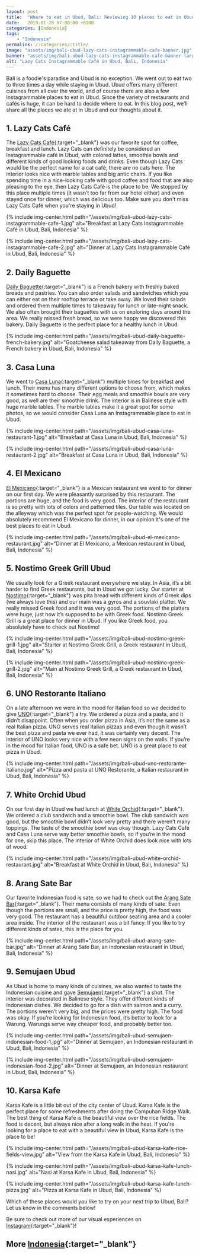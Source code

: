 ```yaml
---
layout: post
title:  "Where to eat in Ubud, Bali: Reviewing 10 places to eat in Ubud"
date:   2019-01-28 07:00:00 +0100
categories: [Indonesia]
tags:
    - "Indonesia"
permalink: /:categories/:title/
image: "assets/img/bali-ubud-lazy-cats-instagrammable-cafe-banner.jpg"
banner: "assets/img/bali-ubud-lazy-cats-instagrammable-cafe-banner-large.jpg"
alt: "Lazy Cats Instagrammable Café in Ubud, Bali, Indonesia"
---
```


Bali is a foodie's paradise and Ubud is no exception. We went out to eat two to three times a day while staying in Ubud. Ubud offers many different cuisines from all over the world, and of course there are also a few Instagrammable places to eat in Ubud. Since the variety of restaurants and cafés is huge, it can be hard to decide where to eat. In this blog post, we’ll share all the places we ate at in Ubud and our thoughts about it. 

## 1. Lazy Cats Café

The [Lazy Cats Café][lazy cats]{:target="_blank"} was our favorite spot for coffee, breakfast and lunch. Lazy Cats can definitely be considered  an Instagrammable café in Ubud, with colored lattes, smoothie bowls and different kinds of good looking foods and drinks. Even though Lazy Cats would be the perfect name for a cat café, there are no cats here. The interior looks nice with marble tables and big antic chairs. If you like spending time in a nice-looking café with good coffee and food that are also pleasing to the eye, then Lazy Cats Café is the place to be. We stopped by this place multiple times (it wasn’t too far from our hotel either) and even stayed once for dinner, which was delicious too. Make sure you don't miss Lazy Cats Café when you're staying in Ubud! 

{% include img-center.html path="/assets/img/bali-ubud-lazy-cats-instagrammable-cafe-1.jpg" alt="Breakfast at Lazy Cats Instagrammable Café in Ubud, Bali, Indonesia" %}

{% include img-center.html path="/assets/img/bali-ubud-lazy-cats-instagrammable-cafe-2.jpg" alt="Dinner at Lazy Cats Instagrammable Café in Ubud, Bali, Indonesia" %}

## 2. Daily Baguette

[Daily Baguette][daily baguette]{:target="_blank"} is a French bakery with freshly baked breads and pastries. You can also order salads and sandwiches which you can either eat on their rooftop terrace or take away. We loved their salads and ordered them multiple times to takeaway for lunch or late-night snack. We also often brought their baguettes with us on exploring days around the area. We really missed fresh bread, so we were happy we discovered this bakery. Daily Baguette is the perfect place for a healthy lunch in Ubud. 

{% include img-center.html path="/assets/img/bali-ubud-daily-baguette-french-bakery.jpg" alt="Goatcheese salad takeaway from Daily Baguette, a French bakery in Ubud, Bali, Indonesia" %}

## 3. Casa Luna

We went to [Casa Luna][casa luna]{:target="_blank"} multiple times for breakfast and lunch. Their menu has many different options to choose from, which makes it sometimes hard to choose. Their egg meals and smoothie bowls are very good, as well are their smoothie drink. The interior is in Balinese style with huge marble tables. The marble tables make it a great spot for some photos, so we would consider Casa Luna an Instagrammable place to eat in Ubud. 

{% include img-center.html path="/assets/img/bali-ubud-casa-luna-restaurant-1.jpg" alt="Breakfast at Casa Luna in Ubud, Bali, Indonesia" %}

{% include img-center.html path="/assets/img/bali-ubud-casa-luna-restaurant-2.jpg" alt="Breakfast at Casa Luna in Ubud, Bali, Indonesia" %}

## 4. El Mexicano

[El Mexicano][el mexicano]{:target="_blank"} is a Mexican restaurant we went to for dinner on our first day. We were pleasantly surprised by this restaurant. The portions are huge, and the food is very good. The interior of the restaurant is so pretty with lots of colors and patterned tiles. Our table was located on the alleyway which was the perfect spot for people-watching. We would absolutely recommend El Mexicano for dinner, in our opinion it's one of the best places to eat in Ubud.

{% include img-center.html path="/assets/img/bali-ubud-el-mexicano-restaurant.jpg" alt="Dinner at El Mexicano, a Mexican restaurant in Ubud, Bali, Indonesia" %}

## 5. Nostimo Greek Grill Ubud

We usually look for a Greek restaurant everywhere we stay. In Asia, it’s a bit harder to find Greek restaurants, but in Ubud we got lucky. Our starter at [Nostimo][nostimo]{:target="_blank"} was pita bread with different kinds of Greek dips (we always love this) and our main was a gyros and a souvlaki platter. We really missed Greek food and it was very good. The portions of the platters were huge, just how it’s supposed to be with Greek food. Nostimo Greek Grill is a great place for dinner in Ubud. If you like Greek food, you absolutely have to check out Nostimo! 

{% include img-center.html path="/assets/img/bali-ubud-nostimo-greek-grill-1.jpg" alt="Starter at Nostimo Greek Grill, a Greek restaurant in Ubud, Bali, Indonesia" %}

{% include img-center.html path="/assets/img/bali-ubud-nostimo-greek-grill-2.jpg" alt="Main at Nostimo Greek Grill, a Greek restaurant in Ubud, Bali, Indonesia" %}

## 6. UNO Restorante Italiano

On a late afternoon we were in the mood for Italian food so we decided to give [UNO][uno]{:target="_blank"} a try. We ordered a pizza and a pasta, and it didn’t disappoint. Often when you order pizza in Asia, it’s not the same as a real Italian pizza. UNO serves real Italian pizzas and even though it wasn’t the best pizza and pasta we ever had, it was certainly very decent. The interior of UNO looks very nice with a few neon signs on the walls. If you’re in the mood for Italian food, UNO is a safe bet. UNO is a great place to eat pizza in Ubud. 

{% include img-center.html path="/assets/img/bali-ubud-uno-restorante-italiano.jpg" alt="Pizza and pasta at UNO Restorante, a Italian restaurant in Ubud, Bali, Indonesia" %}

## 7. White Orchid Ubud

On our first day in Ubud we had lunch at [White Orchid][white orchid]{:target="_blank"}. We ordered a club sandwich and a smoothie bowl. The club sandwich was good, but the smoothie bowl didn’t look very pretty and there weren’t many toppings. The taste of the smoothie bowl was okay though. Lazy Cats Café and Casa Luna serve way better smoothie bowls, so if you’re in the mood for one, skip this place. The interior of White Orchid does look nice with lots of wood. 

{% include img-center.html path="/assets/img/bali-ubud-white-orchid-restaurant.jpg" alt="Breakfast at White Orchid in Ubud, Bali, Indonesia" %}

## 8. Arang Sate Bar

Our favorite Indonesian food is sate, so we had to check out the [Arang Sate Bar][arang sate]{:target="_blank"}. Their menu consists of many kinds of sate. Even though the portions are small, and the price is pretty high, the food was very good. The restaurant has a beautiful outdoor seating area and a cooler area inside. The interior of the restaurant was a bit fancy. If you like to try different kinds of sates, this is the place for you. 

{% include img-center.html path="/assets/img/bali-ubud-arang-sate-bar.jpg" alt="Dinner at Arang Sate Bar, an Indonesian restaurant in Ubud, Bali, Indonesia" %}

## 9. Semujaen Ubud

As Ubud is home to many kinds of cuisines, we also wanted to taste the Indonesian cuisine and gave [Semujaen][semujaen]{:target="_blank"} a shot. The interior was decorated in Balinese style. They offer different kinds of Indonesian dishes. We decided to go for a dish with salmon and a curry. The portions weren’t very big, and the prices were pretty high. The food was okay. If you’re looking for Indonesian food, it’s better to look for a Warung. Warungs serve way cheaper food, and probably better too. 

{% include img-center.html path="/assets/img/bali-ubud-semujaen-indonesian-food-1.jpg" alt="Dinner at Semujaen, an Indonesian restaurant in Ubud, Bali, Indonesia" %}

{% include img-center.html path="/assets/img/bali-ubud-semujaen-indonesian-food-2.jpg" alt="Dinner at Semujaen, an Indonesian restaurant in Ubud, Bali, Indonesia" %}

## 10. Karsa Kafe 

Karsa Kafe is a little bit out of the city center of Ubud. Karsa Kafe is the perfect place for some refreshments after doing the Campuhan Ridge Walk. The best thing of Karsa Kafe is the beautiful view over the rice fields. The food is decent, but always nice after a long walk in the heat. If you're looking for a place to eat with a beautiful view in Ubud, Karsa Kafe is the place to be!

{% include img-center.html path="/assets/img/bali-ubud-karsa-kafe-rice-fields-view.jpg" alt="View from the Karsa Kafe in Ubud, Bali, Indonesia" %}

{% include img-center.html path="/assets/img/bali-ubud-karsa-kafe-lunch-nasi.jpg" alt="Nasi at Karsa Kafe in Ubud, Bali, Indonesia" %}

{% include img-center.html path="/assets/img/bali-ubud-karsa-kafe-lunch-pizza.jpg" alt="Pizza at Karsa Kafe in Ubud, Bali, Indonesia" %}

Which of these places would you like to try on your next trip to Ubud, Bali? Let us know in the comments below!

Be sure to check out more of our visual experiences on [Instagram][instagram]{:target="_blank"}!

## More [Indonesia][indonesia]{:target="_blank"}



[instagram]: https://instagram.com/kipamojo 
[indonesia]: https://kipamojo.world/tags.html#indonesia

[lazy cats]: https://goo.gl/maps/es6NgSfNY1F2
[daily baguette]: https://goo.gl/maps/mfKhFgNecgq
[casa luna]: https://goo.gl/maps/dZp5Ax7En5K2
[el mexicano]: https://goo.gl/maps/aGooKQjtHXT2
[nostimo]: https://goo.gl/maps/u1Ktt9zjj5u
[uno]: https://goo.gl/maps/o1LFes85QhE2
[white orchid]: https://goo.gl/maps/CqCKmmTo1Fk
[arang sate]: https://goo.gl/maps/rVSmVXavi4S2
[semujaen]: https://goo.gl/maps/h3K4d6uP77C2 

